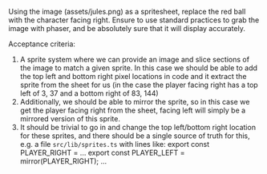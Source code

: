 Using the image (assets/jules.png) as a spritesheet, replace the red ball with the character facing right. Ensure to use standard practices
to grab the image with phaser, and be absolutely sure that it will display accurately.

Acceptance criteria:

1. A sprite system where we can provide an image and slice sections of the image to match a given sprite. In this case we should be able to add the top left and bottom right pixel locations in code and it extract the sprite from the sheet for us (in the case the player facing right has a top left of 3, 37 and a bottom right of 83, 144)
2. Additionally, we should be able to mirror the sprite, so in this case we get the player facing right from the sheet, facing left will simply be a mirrored version of this sprite.
3. It should be trivial to go in and change the top left/bottom right location for these sprites, and there should be a single source of truth for this, e.g. a file `src/lib/sprites.ts` with lines like:
   export const PLAYER_RIGHT = ...
   export const PLAYER_LEFT = mirror(PLAYER_RIGHT);
   ...
